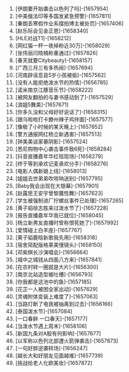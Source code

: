 
1. [伊朗要开始袭击以色列了吗]-[1657954]
1. [中美俄法印等多国发紧急预警]-[1657811]
1. [秦朗丢寒假作业系摆拍博主被处罚]-[1657406]
1. [赵乐际会见金正恩]-[1658340]
1. [HLE对战T1]-[1658212]
1. [网红猫一杯一夜掉粉近30万]-[1658029]
1. [张伟丽闫晓楠称重通过]-[1657826]
1. [春天就要Citybeauty]-[1658157]
1. [广西三月三有多热闹]-[1657694]
1. [河南辟谣息县5岁小孩被偷]-[1657562]
1. [没有人能拒绝泼水节的热情]-[1656785]
1. [诺米南京江豚音乐节]-[1658222]
1. [被网友翻拍的与妻书感动到了]-[1657529]
1. [浪姐5舞美]-[1657671]
1. [你多久没和父母好好说话了]-[1658315]
1. [跟乌啦啦打卡滕州辣子鸡拌面]-[1657577]
1. [像极了小时候的某天晚上]-[1657852]
1. [警方通报网红杨立新遇害]-[1657513]
1. [钟美美谈家暴阴影]-[1657524]
1. [悉尼购物中心袭击事件致6死]-[1658284]
1. [抖音直播嘉年华红毯现场]-[1658279]
1. [终于等到承欢记麦承欢分手]-[1658276]
1. [电影人偶新娘上线]-[1658013]
1. [姐姐去世弟弟吹唢呐送别]-[1657795]
1. [Baby我会出现在大银幕]-[1657901]
1. [赵露思王安宇曾黎魔性舞]-[1657623]
1. [学生被强制进厂拧螺丝事件已处理]-[1657265]
1. [黄子韬徐志胜来过泼水节了]-[1657228]
1. [报告直播嘉年华我已就位]-[1658045]
1. [杨立新男友直播时曾称恨死她了]-[1657992]
1. [爱情碰上白羊座]-[1657767]
1. [黄子韬鹿晗新歌我先用]-[1658318]
1. [宿舍简配版格莱美慢镜头]-[1658150]
1. [邓紫棋长沙演唱会]-[1656664]
1. [城中之城钱从四面八方来]-[1657841]
1. [在农村转一圈就是大片]-[1656300]
1. [南京北站造型被吐槽]-[1656793]
1. [你我都是这池中的鱼]-[1657185]
1. [花芷一人被困全家出动]-[1657629]
1. [灵魂附体变装上难度了]-[1657063]
1. [当路灯断了电我被抽离到过去]-[1656166]
1. [泰国泼水节]-[1657084]
1. [一口春鲜 一口春天]-[1657177]
1. [当泼水节遇上周末]-[1658106]
1. [新国九条对A股有何影响]-[1657877]
1. [以军称以色列北部遭火箭弹袭击]-[1657873]
1. [一句好胖逆袭转场]-[1656247]
1. [越长大和好朋友见面越难]-[1657739]
1. [挑战给老人化欧美妆]-[1657872]